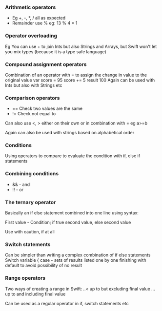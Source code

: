 ### Arithmetic operators
- Eg +, -, *, / all as expected
- Remainder use % eg:
	13 % 4 = 1

### Operator overloading
Eg You can use + to join Ints but also Strings and Arrays, but Swift won't let you mix types (because it is a type safe language)

### Compound assignment operators
Combination of an operator with = to assign the change in value to the original value
	var score = 95
	score += 5 
	result 100
Again can be used with Ints but also with Strings etc

### Comparison operators
- == Check two values are the same
- != Check not equal to

Can also use <, > either on their own or in combination with = eg a>=b

Again can also be used with strings based on alphabetical order

### Conditions
Using operators to compare to evaluate the condition with if, else if statements

### Combining conditions
- && - and
- !! - or

### The ternary operator
Basically an if else statement combined into one line using syntax:

First value - Condition; if true second value, else second value

Use with caution, if at all

### Switch statements
Can be simpler than writing a complex combination of if else statements
	Switch variable {
	case - sets of results listed one by one finishing with default to avoid possibility of no result

### Range operators
Two ways of creating a range in Swift:
..< up to but excluding final value
... up to and including final value

Can be used as a regular operator in if, switch statements etc
